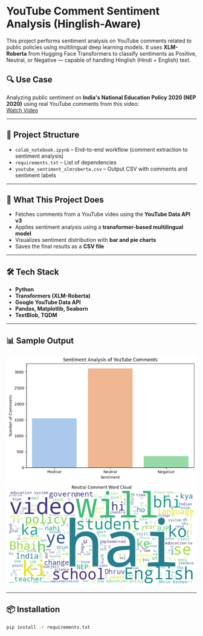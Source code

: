 # YouTube Comment Sentiment Analysis (Hinglish-Aware)

This project performs sentiment analysis on YouTube comments related to public policies using multilingual deep learning models. It uses **XLM-Roberta** from Hugging Face Transformers to classify sentiments as Positive, Neutral, or Negative — capable of handling Hinglish (Hindi + English) text.

## 🔍 Use Case
Analyzing public sentiment on **India's National Education Policy 2020 (NEP 2020)** using real YouTube comments from this video:  
[Watch Video](https://www.youtube.com/watch?v=8tiQuiCdbkM)

---

## 📂 Project Structure

- `colab_notebook.ipynb` – End-to-end workflow (comment extraction to sentiment analysis)
- `requirements.txt` – List of dependencies
- `youtube_sentiment_xlmroberta.csv` – Output CSV with comments and sentiment labels

---

## 🧠 What This Project Does

- Fetches comments from a YouTube video using the **YouTube Data API v3**
- Applies sentiment analysis using a **transformer-based multilingual model**
- Visualizes sentiment distribution with **bar and pie charts**
- Saves the final results as a **CSV file**

---

## 🛠 Tech Stack

- **Python**
- **Transformers (XLM-Roberta)**
- **Google YouTube Data API**
- **Pandas, Matplotlib, Seaborn**
- **TextBlob, TQDM**

---

## 📊 Sample Output

![Bar Chart Example](bar_chart.png)  
![Word Cloud Example](wordcloud.png)

---

## 📦 Installation

```bash
pip install -r requirements.txt
